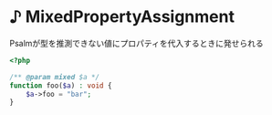 # ♪ MixedPropertyAssignment

Psalmが型を推測できない値にプロパティを代入するときに発せられる

```php
<?php

/** @param mixed $a */
function foo($a) : void {
    $a->foo = "bar";
}
```
